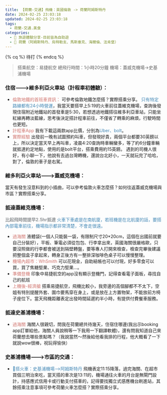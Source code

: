 ```yaml
---
title: 【荷蘭-交通】飛機：英國倫敦 -> 荷蘭阿姆斯特丹
date: 2024-02-25 23:03:18
updated: 2024-02-25 23:03:18
tags:
  - 荷蘭-交通.美食
categories: 
  - 🌴 旅遊體驗分享-目前皆為自助遊
  - 🥥 荷蘭（阿姆斯特丹、烏特勒支、馬斯垂克、海爾倫、法肯堡）
---
```

{% cq %} 待打 {% endcq %}

>搭乘航空：易捷航空
>總飛行時間：1小時20分鐘
>機場：蓋威克機場->史基浦機場



<!-- more -->

### 	住宿--->維多利亞火車站（計程車初體驗）：
+ <font color=#D1756F>倫敦地鐵的首班車資訊：</font> 可參考倫敦地鐵怎麼搭？實際搭乘分享。
<font color=#4287B5>只有特定路線都有24小時營運</font>，我當天要搭早上5:19的火車前往蓋維克機場，查詢後發現住宿附近地鐵站的首發車是5:30，若想透過地鐵搭往維多利亞車站，只能坐紅線再轉淡藍線，思考後決定搭計程車前往，不僅省了轉乘的麻煩，行駛時間也更短。
+ <font color=#D1756F>計程車App</font> 
我有下載這兩款app比價，分別為<font color=#4287B5>Uber、bolt</font>。
+ <font color=#D1756F>實際經驗</font>
出發前一晚有試圖預約叫車，但發現好貴，兩個平台都要30英鎊以上，所以決定當天早上再叫車，凌晨4:20查詢時車輛蠻多，等了約6分鐘車輛就抵達約定地點，使用的是bolt平台，搭乘費用約15英鎊。
遇到的司機人很好，有小聊一下，他說有去過台灣轉機，還說台北好小，一天就玩完了哈哈，對了，倫敦的車子是右駕。

### 維多利亞火車站--->蓋威克機場：
當天有發生沒意料到的小插曲，可以參考倫敦火車怎麼搭？如何往返蓋威克機場與市區？實際搭乘分享。

### 抵達蓋維克機場：
**<font color=#909497>比起飛時間提早2.5hr抵達</font>**
<font color=#4287B5>火車下車處是在南航廈，若班機是在北航廈的話，要搭內部電車前往，機場指示都非常清楚，不會走很遠。</font>
+ <font color=#D1756F>過海關</font> 
液體袋(一個人只能裝一袋，有限制尺寸20*20cm，這個在出國前就要自己分裝好），平板、筆電必須從包包、行李拿出來，英國海關很嚴格歐，只要沒照做的行李都會被送到隔壁轉盤，要等專人打開來檢查，檢查完畢後建議把整個盒子拿起來，轉身正後方有一整排深咖啡色桌子可以慢慢整理。
+ <font color=#D1756F>機場內超市：WhSmith</font> 
可以花現金，自助結帳也可以付現，好多零食可以買，買了焦糖堅果、巧克力堅果…。
+ <font color=#D1756F>準備登機</font> 
印象中易捷航空的app沒有顯示登機門，記得查看電子面板，尋找自己的航班
+ <font color=#D1756F>上機後-經濟艙</font> 
搭乘易捷航空，飛機比較小，我旁邊的高個腳都不不太下，空姐有特別提醒外套、圍巾要馬穿在身上，或是放在上方置物架，不能放前方椅子座位下。當天飛機距離表定出發時間延遲約半小時，有提供付費餐車服務。

###	抵達史基浦機場：
+ <font color=#D1756F>過海關</font> 
海關人很親切，問我在荷蘭總共待幾天，住宿住哪邊(我出示booking app訂單給他，海關人員說稍等一下我用一下翻譯軟體)，還有問我知道自己來荷蘭想去哪些景點嗎？（我說當然～然後給他看我排的行程，他大概看了一下就說wow很棒，祝玩得愉快）

### 史基浦機場--->市區的交通：
+ <font color=#4287B5>🚄搭火車：史基浦機場-->阿姆斯特丹</font>
飛機表定11:15降落，過完海關、在超市買個三明治來吃，當天搭的車次是13:11的，機場通往火車的月台是無閘門設計，持感應式信用卡或行動支付搭車的，記得要找獨立式感應機台刷進站，其餘搭乘注意事項可參考荷蘭火車怎麼搭？實際搭乘分享。
